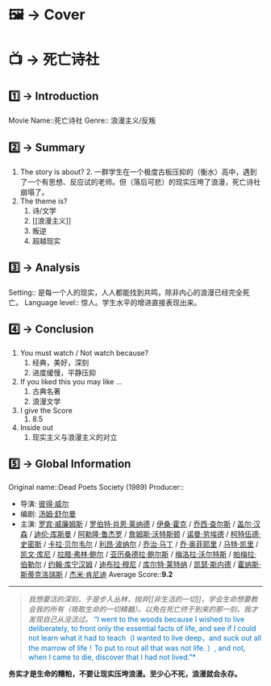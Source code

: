 # 🖼 -> Cover

# 📺 -> 死亡诗社
## 1️⃣ -> Introduction
Movie Name::死亡诗社
Genre:: 浪漫主义/反叛

## 2️⃣ -> Summary
1. The story is about?
	2. 一群学生在一个极度古板压抑的（衡水）高中，遇到了一个有思想、反应试的老师。但（落后可悲）的现实压垮了浪漫，死亡诗社崩塌了。
3. The theme is?
	1. 诗/文学
	2. [[浪漫主义]]
	3. 叛逆
	4. 超越现实

## 3️⃣ -> Analysis
Setting:: 是每一个人的现实，人人都能找到共鸣，除非内心的浪漫已经完全死亡。
Language level:: 惊人。学生水平的增进直接表现出来。
## 4️⃣ -> Conclusion
1. You must watch / Not watch because?
	1. 经典，美好，深刻
	2. 进度缓慢，平静压抑
2. If you liked this you may like ...
	1. 古典名著
	2. 浪漫文学
3. I give the Score
	1. 8.5
4. Inside out
	1. 现实主义与浪漫主义的对立

## 5️⃣ -> Global Information
Original name::Dead Poets Society (1989)
Producer::
- 导演: [彼得·威尔](https://www.douban.com/personage/27228448/)  
- 编剧: [汤姆·舒尔曼](https://www.douban.com/personage/27525265/)  
- 主演: [罗宾·威廉姆斯](https://www.douban.com/personage/27214932/) / [罗伯特·肖恩·莱纳德](https://www.douban.com/personage/27237614/) / [伊桑·霍克](https://www.douban.com/personage/27224708/) / [乔西·查尔斯](https://www.douban.com/personage/27255314/) / [盖尔·汉森](https://www.douban.com/personage/27498440/) / [迪伦·库斯曼](https://www.douban.com/personage/27553776/) / [阿勒隆·鲁杰罗](https://www.douban.com/personage/27553775/) / [詹姆斯·沃特斯顿](https://www.douban.com/personage/27373438/) / [诺曼·劳埃德](https://www.douban.com/personage/27324172/) / [柯特伍德·史密斯](https://www.douban.com/personage/27216291/) / [卡拉·贝尔韦尔](https://www.douban.com/personage/27553774/) / [利昂·波纳尔](https://www.douban.com/personage/27333712/) / [乔治·马丁](https://www.douban.com/personage/27331800/) / [乔·奥菲耶里](https://www.douban.com/personage/27553773/) / [马特·凯里](https://www.douban.com/personage/27553772/) / [凯文·库尼](https://www.douban.com/personage/27260708/) / [拉腊·弗林·鲍尔](https://www.douban.com/personage/27205749/) / [亚历桑德拉·鲍尔斯](https://www.douban.com/personage/27255747/) / [梅洛拉·沃尔特斯](https://www.douban.com/personage/27233011/) / [帕梅拉·伯勒尔](https://www.douban.com/personage/27273734/) / [约翰·库宁汉姆](https://www.douban.com/personage/27216456/) / [迪布拉·穆尼](https://www.douban.com/personage/27338926/) / [库尔特·莱特纳](https://www.douban.com/personage/27329098/) / [凯瑟·斯内德](https://www.douban.com/personage/27526268/) / [霍纳斯·斯蒂克洛瑞斯](https://www.douban.com/personage/27356687/) / [杰米·肯尼迪](https://www.douban.com/personage/27224766/)
Average Score::**9.2**

---
> *我想要活的深刻，于是步入丛林，抛弃[[非生活的一切]]，学会生命想要教会我的所有（吸取生命的一切精髓）。以免在死亡终于到来的那一刻，我才发现自己从没活过。*
> <font color="#0070c0">“I went to the woods because I wished to live deliberately, to front only the essential facts of life, and see if I could not learn what it had to teach（I wanted to live deep，and suck out all the marrow of life！To put to rout all that was not life. ）, and not, when I came to die, discover that I had not lived.”*</font>

**务实才是生命的糟粕，不要让现实压垮浪漫。至少心不死，浪漫就会永存。**